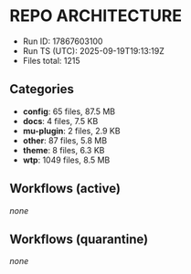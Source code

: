 # REPO ARCHITECTURE
- Run ID: 17867603100
- Run TS (UTC): 2025-09-19T19:13:19Z
- Files total: 1215

## Categories
- **config**: 65 files, 87.5 MB
- **docs**: 4 files, 7.5 KB
- **mu-plugin**: 2 files, 2.9 KB
- **other**: 87 files, 5.8 MB
- **theme**: 8 files, 6.3 KB
- **wtp**: 1049 files, 8.5 MB

## Workflows (active)
_none_

## Workflows (quarantine)
_none_
